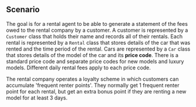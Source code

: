 ## Scenario

The goal is for a rental agent to be able to generate a statement of the
fees owed to the rental company by a customer. A customer is represented by
a `Customer` class that holds their name and records all of their rentals.
Each rental is represented by a `Rental` class that stores details of the
car that was rented and the time period of the rental.  Cars are represented
by a `Car` class that stores details of the model of the car and its
**price code**.  There is a standard price code and separate price codes
for new models and luxury models.  Different daily rental fees apply
to each price code.

The rental company operates a loyalty scheme in which customers can
accumulate 'frequent renter points'.  They normally get 1 frequent renter
point for each rental, but get an extra bonus point if they are renting
a new model for at least 3 days.